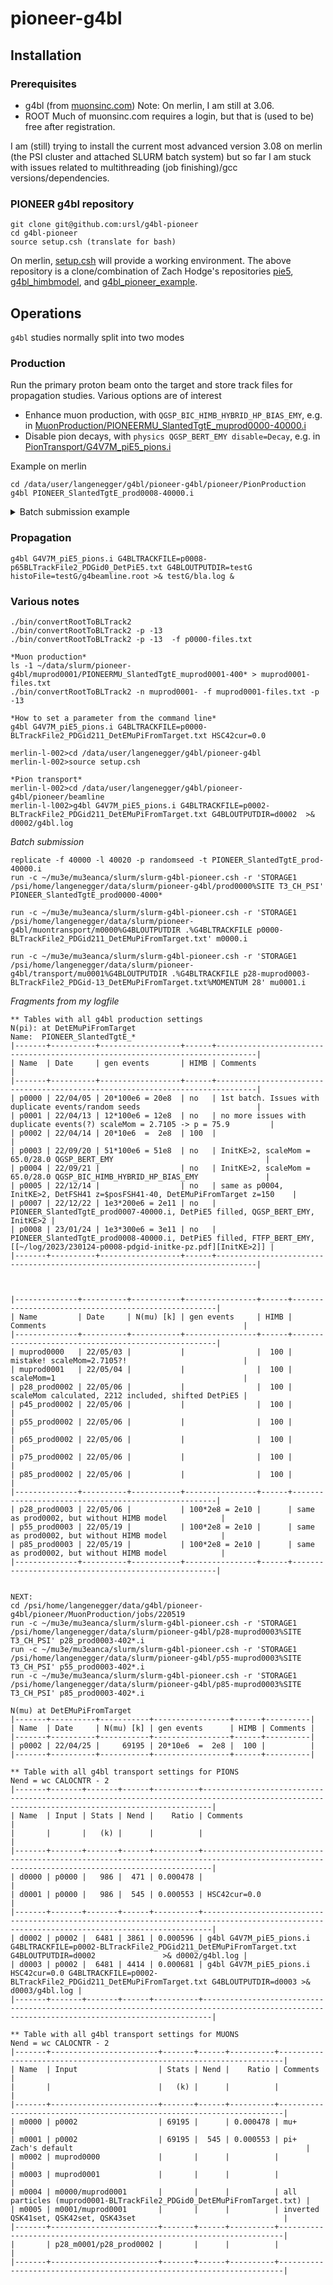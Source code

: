 # pioneer-g4bl

## Installation
### Prerequisites
- g4bl (from [muonsinc.com](https://muonsinc.com/Website1/tiki-index.php?page=G4beamline)) Note: On merlin, I am still at 3.06.
- ROOT
Much of muonsinc.com requires a login, but that is (used to be) free after registration.

I am (still) trying to install the current most advanced version 3.08 on merlin (the PSI cluster and attached SLURM batch system) but so far I am stuck with issues related to multithreading (job finishing)/gcc versions/dependencies.

### PIONEER g4bl repository
```
git clone git@github.com:ursl/g4bl-pioneer
cd g4bl-pioneer
source setup.csh (translate for bash)
```
On merlin, [setup.csh](https://github.com/ursl/pioneer-g4bl/blob/master/setup.csh) will provide a working environment. The above repository is a clone/combination of Zach Hodge's repositories [pie5](https://gitlab.com/zhodge/pie5), [g4bl_himbmodel](https://gitlab.com/zhodge/g4bl_himbmodel), and  [g4bl_pioneer_example](https://gitlab.com/zhodge/g4bl_pioneer_example).


## Operations
`g4bl` studies normally split into two modes

### Production
Run the primary proton beam onto the target and store track files for propagation studies. Various options are of interest
- Enhance muon production, with `QGSP_BIC_HIMB_HYBRID_HP_BIAS_EMY`, e.g. in [MuonProduction/PIONEERMU_SlantedTgtE_muprod0000-40000.i](https://github.com/ursl/pioneer-g4bl/blob/master/pioneer/MuonProduction/PIONEERMU_SlantedTgtE_muprod0000-40000.i)
- Disable pion decays, with `physics QGSP_BERT_EMY disable=Decay`, e.g. in [PionTransport/G4V7M_piE5_pions.i](https://github.com/ursl/pioneer-g4bl/blob/master/pioneer/PionTransport/G4V7M_piE5_pions.i)

Example on merlin
```
cd /data/user/langenegger/g4bl/pioneer-g4bl/pioneer/PionProduction
g4bl PIONEER_SlantedTgtE_prod0008-40000.i
```

<details>
<summary>Batch submission example</summary>
  
```
[edit PIONEER_SlantedTgtE_prod0008-40000.i and test it]
mkdir jobs/230124-p8 && cd jobs/230124-p8
replicate -f 40000 -l 41000 -p randomseed -t ../../PIONEER_SlantedTgtE_prod0008-40000.i
cd ~/data/g4bl/pioneer-g4bl/pioneer/PionProduction/jobs/230124-p8
run -c ~/mu3e/mu3eanca/slurm/slurm-g4bl-pioneer.csh -r 'STORAGE1 /psi/home/langenegger/data/slurm/pioneer-g4bl/p65-prod0008/%SITE T3_CH_PSI' PIONEER_SlantedTgtE_prod0008-40[8,9]*.i
rm /data/project/general/pioneer/g4bl/bl2/p0008-p65BLTrackFile2_PDGid0_DetPiE5.txt
cd ~/data/g4bl/pioneer-g4bl/macros/
./bin/convertRootToBLTrack2 -p 0 -d /psi/home/langenegger/data/slurm/pioneer-g4bl/p65-prod0008 -n p0008-p65 -o /data/project/general/pioneer/g4bl/bl2 -v DetPiE5
```

(The above relies heavily on my old-fashioned run setup and depends on [auxiliary tools](https://github.com/ursl/mu3eanca/tree/master/slurm))
</details>

### Propagation
```
g4bl G4V7M_piE5_pions.i G4BLTRACKFILE=p0008-p65BLTrackFile2_PDGid0_DetPiE5.txt G4BLOUTPUTDIR=testG histoFile=testG/g4beamline.root >& testG/bla.log &
```




### Various notes
```
./bin/convertRootToBLTrack2
./bin/convertRootToBLTrack2 -p -13 
./bin/convertRootToBLTrack2 -p -13  -f p0000-files.txt

*Muon production*
ls -1 ~/data/slurm/pioneer-g4bl/muprod0001/PIONEERMU_SlantedTgtE_muprod0001-400* > muprod0001-files.txt
./bin/convertRootToBLTrack2 -n muprod0001- -f muprod0001-files.txt -p -13

*How to set a parameter from the command line*
g4bl G4V7M_piE5_pions.i G4BLTRACKFILE=p0000-BLTrackFile2_PDGid211_DetEMuPiFromTarget.txt HSC42cur=0.0

merlin-l-002>cd /data/user/langenegger/g4bl/pioneer-g4bl
merlin-l-002>source setup.csh

*Pion transport*
merlin-l-002>cd /data/user/langenegger/g4bl/pioneer-g4bl/pioneer/beamline
merlin-l-l002>g4bl G4V7M_piE5_pions.i G4BLTRACKFILE=p0002-BLTrackFile2_PDGid211_DetEMuPiFromTarget.txt G4BLOUTPUTDIR=d0002  >& d0002/g4bl.log

```

*Batch submission*
```
replicate -f 40000 -l 40020 -p randomseed -t PIONEER_SlantedTgtE_prod-40000.i
run -c ~/mu3e/mu3eanca/slurm/slurm-g4bl-pioneer.csh -r 'STORAGE1 /psi/home/langenegger/data/slurm/pioneer-g4bl/prod0000%SITE T3_CH_PSI' PIONEER_SlantedTgtE_prod0000-4000*

run -c ~/mu3e/mu3eanca/slurm/slurm-g4bl-pioneer.csh -r 'STORAGE1 /psi/home/langenegger/data/slurm/pioneer-g4bl/muontransport/m0000%G4BLOUTPUTDIR .%G4BLTRACKFILE p0000-BLTrackFile2_PDGid211_DetEMuPiFromTarget.txt' m0000.i

run -c ~/mu3e/mu3eanca/slurm/slurm-g4bl-pioneer.csh -r 'STORAGE1 /psi/home/langenegger/data/slurm/pioneer-g4bl/transport/mu0001%G4BLOUTPUTDIR .%G4BLTRACKFILE p28-muprod0003-BLTrackFile2_PDGid-13_DetEMuPiFromTarget.txt%MOMENTUM 28' mu0001.i
```

*Fragments from my logfile* 
```
** Tables with all g4bl production settings
N(pi): at DetEMuPiFromTarget
Name:  PIONEER_SlantedTgtE_*
|-------+----------+------------------+------+-------------------------------------------------------------------------------|
| Name  | Date     | gen events       | HIMB | Comments                                                                      |
|-------+----------+------------------+------+-------------------------------------------------------------------------------|
| p0000 | 22/04/05 | 20*100e6 = 20e8  | no   | 1st batch. Issues with duplicate events/random seeds                          |
| p0001 | 22/04/13 | 12*100e6 = 12e8  | no   | no more issues with duplicate events(?) scaleMom = 2.7105 -> p = 75.9         |
| p0002 | 22/04/14 | 20*10e6  =  2e8  | 100  |                                                                               |
| p0003 | 22/09/20 | 51*100e6 = 51e8  | no   | InitKE>2, scaleMom = 65.0/28.0 QGSP_BERT_EMY                                  |
| p0004 | 22/09/21 |                  | no   | InitKE>2, scaleMom = 65.0/28.0 QGSP_BIC_HIMB_HYBRID_HP_BIAS_EMY               |
| p0005 | 22/12/14 |                  | no   | same as p0004, InitKE>2, DetFSH41 z=$posFSH41-40, DetEMuPiFromTarget z=150    |
| p0007 | 22/12/22 | 1e3*200e6 = 2e11 | no   | PIONEER_SlantedTgtE_prod0007-40000.i, DetPiE5 filled, QGSP_BERT_EMY, InitKE>2 |
| p0008 | 23/01/24 | 1e3*300e6 = 3e11 | no   | PIONEER_SlantedTgtE_prod0008-40000.i, DetPiE5 filled, FTFP_BERT_EMY, [[~/log/2023/230124-p0008-pdgid-initke-pz.pdf][InitKE>2]] |
|-------+----------+------------------+------+-------------------------------------------------------------------------------|



|--------------+----------+-----------+----------------+------+-----------------------------------------------------|
| Name         | Date     | N(mu) [k] | gen events     | HIMB | Comments                                            |
|--------------+----------+-----------+----------------+------+-----------------------------------------------------|
| muprod0000   | 22/05/03 |           |                |  100 | mistake! scaleMom=2.7105?!                          |
| muprod0001   | 22/05/04 |           |                |  100 | scaleMom=1                                          |
| p28_prod0002 | 22/05/06 |           |                |  100 | scaleMom calculated, 2212 included, shifted DetPiE5 |
| p45_prod0002 | 22/05/06 |           |                |  100 |                                                     |
| p55_prod0002 | 22/05/06 |           |                |  100 |                                                     |
| p65_prod0002 | 22/05/06 |           |                |  100 |                                                     |
| p75_prod0002 | 22/05/06 |           |                |  100 |                                                     |
| p85_prod0002 | 22/05/06 |           |                |  100 |                                                     |
|--------------+----------+-----------+----------------+------+-----------------------------------------------------|
| p28_prod0003 | 22/05/06 |           | 100*2e8 = 2e10 |      | same as prod0002, but without HIMB model            |
| p55_prod0003 | 22/05/19 |           | 100*2e8 = 2e10 |      | same as prod0002, but without HIMB model            |
| p85_prod0003 | 22/05/19 |           | 100*2e8 = 2e10 |      | same as prod0002, but without HIMB model            |
|--------------+----------+-----------+----------------+------+-----------------------------------------------------|


NEXT: 
cd /psi/home/langenegger/data/g4bl/pioneer-g4bl/pioneer/MuonProduction/jobs/220519
run -c ~/mu3e/mu3eanca/slurm/slurm-g4bl-pioneer.csh -r 'STORAGE1 /psi/home/langenegger/data/slurm/pioneer-g4bl/p28-muprod0003%SITE T3_CH_PSI' p28_prod0003-402*.i
run -c ~/mu3e/mu3eanca/slurm/slurm-g4bl-pioneer.csh -r 'STORAGE1 /psi/home/langenegger/data/slurm/pioneer-g4bl/p55-muprod0003%SITE T3_CH_PSI' p55_prod0003-402*.i
run -c ~/mu3e/mu3eanca/slurm/slurm-g4bl-pioneer.csh -r 'STORAGE1 /psi/home/langenegger/data/slurm/pioneer-g4bl/p85-muprod0003%SITE T3_CH_PSI' p85_prod0003-402*.i

N(mu) at DetEMuPiFromTarget 
|-------+----------+-----------+-----------------+------+----------|
| Name  | Date     | N(mu) [k] | gen events      | HIMB | Comments |
|-------+----------+-----------+-----------------+------+----------|
| p0002 | 22/04/25 |     69195 | 20*10e6  =  2e8 |  100 |          |
|-------+----------+-----------+-----------------+------+----------|

** Table with all g4bl transport settings for PIONS
Nend = wc CALOCNTR - 2 
|-------+-------+-------+------+----------+----------------------------------------------------------------------------------------------------------------------------------------------|
| Name  | Input | Stats | Nend |    Ratio | Comments                                                                                                                                     |
|       |       |   (k) |      |          |                                                                                                                                              |
|-------+-------+-------+------+----------+----------------------------------------------------------------------------------------------------------------------------------------------|
| d0000 | p0000 |   986 |  471 | 0.000478 |                                                                                                                                              |
| d0001 | p0000 |   986 |  545 | 0.000553 | HSC42cur=0.0                                                                                                                                 |
|-------+-------+-------+------+----------+----------------------------------------------------------------------------------------------------------------------------------------------|
| d0002 | p0002 |  6481 | 3861 | 0.000596 | g4bl G4V7M_piE5_pions.i G4BLTRACKFILE=p0002-BLTrackFile2_PDGid211_DetEMuPiFromTarget.txt G4BLOUTPUTDIR=d0002               >& d0002/g4bl.log |
| d0003 | p0002 |  6481 | 4414 | 0.000681 | g4bl G4V7M_piE5_pions.i  HSC42cur=0.0 G4BLTRACKFILE=p0002-BLTrackFile2_PDGid211_DetEMuPiFromTarget.txt G4BLOUTPUTDIR=d0003 >& d0003/g4bl.log |
|-------+-------+-------+------+----------+----------------------------------------------------------------------------------------------------------------------------------------------|

** Table with all g4bl transport settings for MUONS
Nend = wc CALOCNTR - 2 
|-------+------------------------+-------+------+----------+-----------------------------------------------------------------------|
| Name  | Input                  | Stats | Nend |    Ratio | Comments                                                              |
|       |                        |   (k) |      |          |                                                                       |
|-------+------------------------+-------+------+----------+-----------------------------------------------------------------------|
| m0000 | p0002                  | 69195 |      | 0.000478 | mu+                                                                   |
| m0001 | p0002                  | 69195 |  545 | 0.000553 | pi+ Zach's default                                                    |
| m0002 | muprod0000             |       |      |          |                                                                       |
| m0003 | muprod0001             |       |      |          |                                                                       |
| m0004 | m0000/muprod0001       |       |      |          | all particles (muprod0001-BLTrackFile2_PDGid0_DetEMuPiFromTarget.txt) |
| m0005 | m0001/muprod0001       |       |      |          | inverted QSK41set, QSK42set, QSK43set                                 |
|-------+------------------------+-------+------+----------+-----------------------------------------------------------------------|
|       | p28_m0001/p28_prod0002 |       |      |          |                                                                       |
|-------+------------------------+-------+------+----------+-----------------------------------------------------------------------|
```
